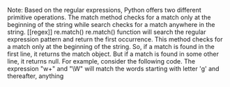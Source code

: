 Note: Based on the regular expressions, Python offers two different primitive operations. The match method checks for a match only at the beginning of the string while search checks for a match anywhere in the string. [[regex]]
re.match()
re.match() function will search the regular expression pattern and return the first occurrence. This method checks for a match only at the beginning of the string. So, if a match is found in the first line, it returns the match object. But if a match is found in some other line, it returns null.
For example, consider the following code. The expression "w+" and "\W" will match the words starting with letter 'g' and thereafter, anything
